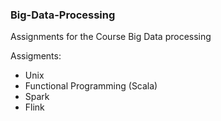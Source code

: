 ### Big-Data-Processing
Assignments for the Course Big Data processing

Assigments:
- Unix
- Functional Programming (Scala)
- Spark
- Flink
